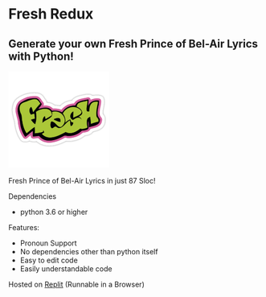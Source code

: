 # Fresh Redux
## Generate your own Fresh Prince of Bel-Air Lyrics with Python!
<img src="fresh.PNG" alt="freshness" width="200"/>

Fresh Prince of Bel-Air Lyrics in just 87 Sloc!

Dependencies
- python 3.6 or higher

Features:
- Pronoun Support
- No dependencies other than python itself
- Easy to edit code
- Easily understandable code

Hosted on [Replit](https://replit.com/@yuckdevchan/freshredux#main.py) (Runnable in a Browser)
